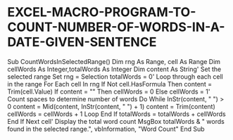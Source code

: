 # EXCEL-MACRO-PROGRAM-TO-COUNT-NUMBER-OF-WORDS-IN-A-DATE-GIVEN-SENTENCE

Sub CountWordsInSelectedRange()
Dim rng As Range, cell As Range
Dim cellWords As Integer,totalWords As Integer
Dim content As String' 
Set the selected range
Set rng = Selection
totalWords = 0' 
Loop through each cell in the range
For Each cell In rng
If Not cell.HasFormula Then
content = Trim(cell.Value)
If content = "" Then
cellWords = 0
Else
cellWords = 1' 
Count spaces to determine number of words
Do While InStr(content, " ") > 0
content = Mid(content, InStr(content, " ") + 1)
content = Trim(content)
cellWords = cellWords + 1
Loop
End If
totalWords = totalWords + cellWords
End If
Next cell' 
Display the total word count
MsgBox totalWords & " words found in the selected range.", vbInformation, "Word Count"
End Sub
